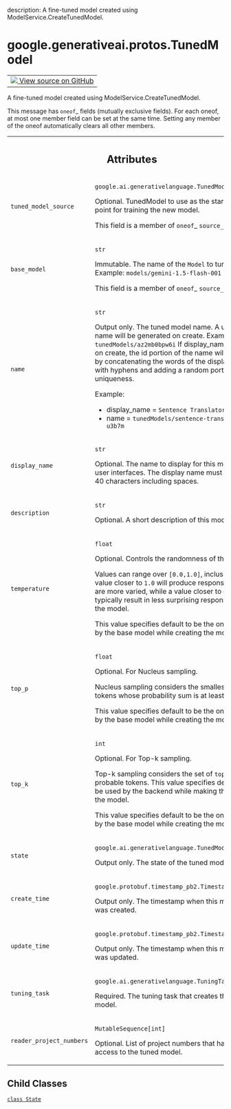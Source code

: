 description: A fine-tuned model created using ModelService.CreateTunedModel.

<div itemscope itemtype="http://developers.google.com/ReferenceObject">
<meta itemprop="name" content="google.generativeai.protos.TunedModel" />
<meta itemprop="path" content="Stable" />
<meta itemprop="property" content="State"/>
</div>

# google.generativeai.protos.TunedModel

<!-- Insert buttons and diff -->

<table class="tfo-notebook-buttons tfo-api nocontent">
<td>
  <a target="_blank" href="https://github.com/googleapis/google-cloud-python/tree/main/packages/google-ai-generativelanguage/google/ai/generativelanguage_v1beta/types/tuned_model.py#L38-L205">
    <img src="https://www.tensorflow.org/images/GitHub-Mark-32px.png" />
    View source on GitHub
  </a>
</td>
</table>



A fine-tuned model created using ModelService.CreateTunedModel.

<!-- Placeholder for "Used in" -->

This message has `oneof`_ fields (mutually exclusive fields).
For each oneof, at most one member field can be set at the same time.
Setting any member of the oneof automatically clears all other
members.




<!-- Tabular view -->
 <table class="responsive fixed orange">
<colgroup><col width="214px"><col></colgroup>
<tr><th colspan="2"><h2 class="add-link">Attributes</h2></th></tr>

<tr>
<td>

`tuned_model_source`<a id="tuned_model_source"></a>

</td>
<td>

`google.ai.generativelanguage.TunedModelSource`

Optional. TunedModel to use as the starting
point for training the new model.

This field is a member of `oneof`_ ``source_model``.

</td>
</tr><tr>
<td>

`base_model`<a id="base_model"></a>

</td>
<td>

`str`

Immutable. The name of the ``Model`` to tune. Example:
``models/gemini-1.5-flash-001``

This field is a member of `oneof`_ ``source_model``.

</td>
</tr><tr>
<td>

`name`<a id="name"></a>

</td>
<td>

`str`

Output only. The tuned model name. A unique name will be
generated on create. Example: ``tunedModels/az2mb0bpw6i`` If
display_name is set on create, the id portion of the name
will be set by concatenating the words of the display_name
with hyphens and adding a random portion for uniqueness.

Example:

-  display_name = ``Sentence Translator``
-  name = ``tunedModels/sentence-translator-u3b7m``

</td>
</tr><tr>
<td>

`display_name`<a id="display_name"></a>

</td>
<td>

`str`

Optional. The name to display for this model
in user interfaces. The display name must be up
to 40 characters including spaces.

</td>
</tr><tr>
<td>

`description`<a id="description"></a>

</td>
<td>

`str`

Optional. A short description of this model.

</td>
</tr><tr>
<td>

`temperature`<a id="temperature"></a>

</td>
<td>

`float`

Optional. Controls the randomness of the output.

Values can range over ``[0.0,1.0]``, inclusive. A value
closer to ``1.0`` will produce responses that are more
varied, while a value closer to ``0.0`` will typically
result in less surprising responses from the model.

This value specifies default to be the one used by the base
model while creating the model.


</td>
</tr><tr>
<td>

`top_p`<a id="top_p"></a>

</td>
<td>

`float`

Optional. For Nucleus sampling.

Nucleus sampling considers the smallest set of tokens whose
probability sum is at least ``top_p``.

This value specifies default to be the one used by the base
model while creating the model.


</td>
</tr><tr>
<td>

`top_k`<a id="top_k"></a>

</td>
<td>

`int`

Optional. For Top-k sampling.

Top-k sampling considers the set of ``top_k`` most probable
tokens. This value specifies default to be used by the
backend while making the call to the model.

This value specifies default to be the one used by the base
model while creating the model.


</td>
</tr><tr>
<td>

`state`<a id="state"></a>

</td>
<td>

`google.ai.generativelanguage.TunedModel.State`

Output only. The state of the tuned model.

</td>
</tr><tr>
<td>

`create_time`<a id="create_time"></a>

</td>
<td>

`google.protobuf.timestamp_pb2.Timestamp`

Output only. The timestamp when this model
was created.

</td>
</tr><tr>
<td>

`update_time`<a id="update_time"></a>

</td>
<td>

`google.protobuf.timestamp_pb2.Timestamp`

Output only. The timestamp when this model
was updated.

</td>
</tr><tr>
<td>

`tuning_task`<a id="tuning_task"></a>

</td>
<td>

`google.ai.generativelanguage.TuningTask`

Required. The tuning task that creates the
tuned model.

</td>
</tr><tr>
<td>

`reader_project_numbers`<a id="reader_project_numbers"></a>

</td>
<td>

`MutableSequence[int]`

Optional. List of project numbers that have
read access to the tuned model.

</td>
</tr>
</table>



## Child Classes
[`class State`](../../../google/generativeai/types/TunedModelState.md)


